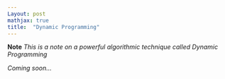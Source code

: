 ```yaml
---
Layout: post
mathjax: true
title:  "Dynamic Programming"
---
```


**Note** *This is a note on a powerful algorithmic technique called Dynamic Programming*

*Coming soon...*
